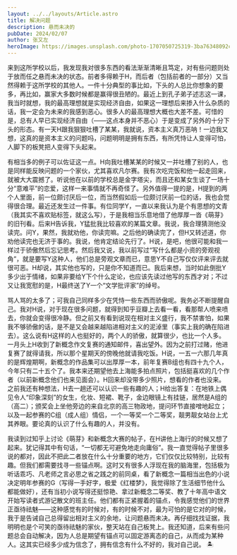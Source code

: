 ```yaml
---
layout: ../../layouts/Article.astro
title: 解决问题
description: 悬而未决的
pubDate: 2024/02/07
author: 张又左
heroImage: https://images.unsplash.com/photo-1707050725319-3ba76348092c?q=80&w=1740&auto=format&fit=crop
---
```


来到这所学校以后，我发现我对很多东西的看法渐渐清晰且笃定，对有些问题则处于放而任之悬而未决的状态。前者多得赖于H，而后者（包括前者的一部分）又当然得赖于这所学校的其他人。一件十分典型的事比如，下头的人总比你想象的要多，再比如，赢家大多数时候都是赢得很丑陋的。最近上到孔子弟子述志这一课，我当时就想，我的最高理想就是实现经济自由，如果这一理想后来掺入什么杂质的话，我一定会为未来的我感到恶心。很多人的最高理想大概也大差不差。可惜的是，总有人早已实现经济自由（——这点本身并不恶心）于是变成了另外的十分下头的形态。有一天H跟我狠狠吐槽了某某，我就说，资本主义真万恶呐！一边我又想，这真的是资本主义的问题吗，问题明明是拥有东西，有所凭恃让人变得可怕，人脚下的板凳把人变得下头起来。

有相当多的例子可以佐证这一点。H向我吐槽某某的时候又一并吐槽了别的人，也是同样能反映问题的一个家伙，尤其喜欢凡尔赛。我有次吃完饭和他一起走回来，就被大大震撼了。听说他在以前的学校总是金字塔尖，而且还和某女生谈了一场十分“意难平”的恋爱，这样一来事情就不再奇怪了。另外值得一提的是，H提到的两个人里面，前一位颇讨厌后一位，而当然假如后一位颇讨厌前一位的话，我也会觉得很合理。最近还发生过一件事。有位同学Y，一直以来我认为是个有思想的文青（我其实不喜欢贴标签，就这么写），于是我相当乐意地借了他厚厚一沓《萌芽》的旧刊看。后来H告诉我，Y猛批我比较喜欢的某篇文章。我说，我合理猜测他没读完。问Y，果然，我就劝他，你读完嘛。之后他的确读完了，但H又转述道，你劝他读完也无济于事的。我说，他肯定结论先行了。H说，是吧，他很可能和我一样过于骄傲然后忘记思考。然后我又说，我以前写过“写什么都是小资的旁观视角”，就是要写Y这种人，他们总是旁观文章而已，意思Y不自己写仅仅评来评去就很可恶。H却说，其实他也写的，只是你不知道而已。我后来想，当时如此倒批Y多少出于情绪，如果非要给Y下个什么定论，也应该先读过他写的东西才对；不过又让我宽慰的是，H最终送了Y一个“文学批评家”的绰号。

骂人骂的太多了；可我自己同样多少在凭恃一些东西而骄傲呢。我务必不断提醒自己。我对H说，对于现在很多问题，就得到知乎豆瓣上去看一看，看那帮人喷来喷去，你就会变得很冷静。但之前又有看到说现在相对主义盛行，我不禁害怕，如果我不够骄傲的话，是不是又会越来越陷进相对主义的泥淖里（事实上我的确在陷进去）。这么说有H这样的人也挺好的，两个人的骄傲，就算很少，也比一个人多。一月头上H收到了新概念作文复赛的通知邮件，喜出望外。因为之前打过赌，他进复赛了就得请我，所以那个星期天的傍晚他就请我吃饭。H说，一五一六那几年真的是辉煌期啊，新概念的作品集可以出厚厚一本，前年复赛B组也有四十九个人，今年只有二十五个了。我本来还期望他去上海能多拍点照片，包括挺喜欢的几个作者（以前新概念他们也来见面会）。H回来却没带多少照片，想看的作者也没来。之前我还有种想法，H去一趟还可以认识一些有趣的人；H给出答复：在地铁上偶见令人“印象深刻”的女生，化妆、短裙、靴子，金边眼镜上有挂链，居然是A组的（高二）；颁奖会上坐他旁边的来自北京的高三物政地，提问环节直接噌地起立；以及一起参赛的C组（成人组）情侣，一个一等奖一个二等奖，靓男靓女站台上尤其养眼。要论真的认识了什么有趣的人，并没有。

我读到过知乎上讨论《萌芽》和新概念大赛的帖子，在H讲他上海行的时候又想了起来。犹记得其中有句话，“一切都无可避免地走向庸俗”。我一直觉得帖子里很多说的都对，因此不把此二者放在什么十分重要的地方，它们仅仅比较特别，比较有趣。但我们都需要找寻一些锚点啊。这时又有很多人浮现在我的脑海里，包括极为听话乖巧、凡老师之言必思之省之践之的前同桌，看了新概念一篇相当出色的小说决定明年参赛的G（写得一手好字，极爱《红楼梦》，我觉得除了生活细节他什么都能做好），还有当初小说写得还挺惊艳、拿过新概念二等奖、教了十年高中语文开始写读者式游记散文的班主任。他们都有正紧握着的锚点，令我感觉他们的世界正亟待祛魅——这种感觉有的时候对，有的时候不对，最为可怕的是它对的时候，我于是告诫自己总得留出相对主义的余地，让问题悬而未决。再仔细找找证据，我明明也是个可笑的亟待祛魅的家伙，整天站在自己板凳上。我还知道，后来有些问题总会自动解决，因为人总是期望有锚点可以固定游离态的自己，从而成为某种人。这其实已经多少成为信念了，拥有信念有什么不好的，我对自己说。 🏝️
